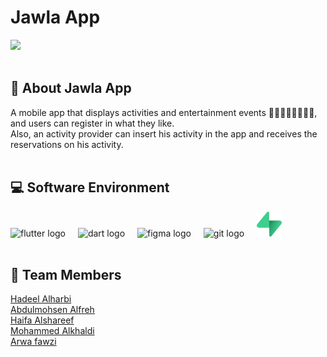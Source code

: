 # Jawla App

<div align="left">
  <img height="100" src="https://e.top4top.io/p_2731f4mq71.png"  />
</div>
<br>

<h2 align="left">📱 About Jawla App</h2>
A mobile app that displays activities and entertainment events 🚴🏻‍♂️🏄🏻‍♂️🧗🏻, and users can register in what they like.
<br>
Also, an activity provider can insert his activity in the app and receives the reservations on his activity.
<br><br>

<h2 align="left">💻 Software Environment</h2>
<div align="left">
  <img src="https://cdn.jsdelivr.net/gh/devicons/devicon/icons/flutter/flutter-original.svg" height="40" alt="flutter logo"  />
  <img width="12" />
  <img src="https://cdn.jsdelivr.net/gh/devicons/devicon/icons/dart/dart-original.svg" height="40" alt="dart logo"  />
  <img width="12" />
  <img src="https://cdn.jsdelivr.net/gh/devicons/devicon/icons/figma/figma-original.svg" height="40" alt="figma logo"  />
  <img width="12" />
  <img src="https://cdn.jsdelivr.net/gh/devicons/devicon/icons/git/git-original.svg" height="40" alt="git logo"  />
  <img width="12" />
  <img src="https://raw.githubusercontent.com/github/explore/f4ec5347a36e06540a69376753a7c37a8cb5a136/topics/supabase/supabase.png" height="40" alt="supabase logo"  />
</div>

<br>
<h2 align="left">👥 Team Members</h2>

<p align="left">
  <a href="https://github.com/hadeel-harbi">Hadeel Alharbi</a>
  <br>
  <a href="https://github.com/Miel910">Abdulmohsen Alfreh</a>
  <br>
  <a href="https://github.com/HAIFASPACE99">Haifa Alshareef</a>
  <br>
  <a href="https://github.com/x0Mjhh">Mohammed Alkhaldi</a>
  <br>
  <a href="https://github.com/Arwafawzi">Arwa fawzi</a></p>



